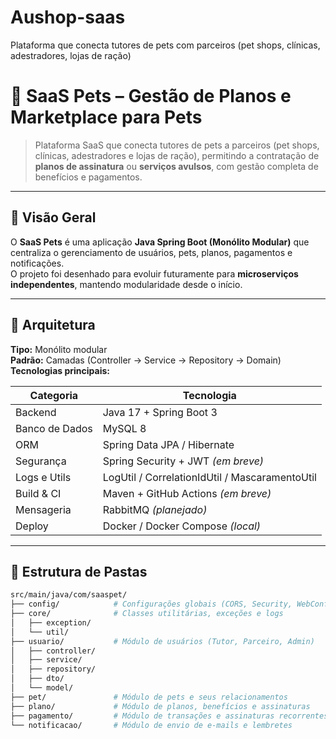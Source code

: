 # Aushop-saas
Plataforma que conecta tutores de pets com parceiros (pet shops, clínicas, adestradores, lojas de ração)

# 🐾 SaaS Pets – Gestão de Planos e Marketplace para Pets

> Plataforma SaaS que conecta tutores de pets a parceiros (pet shops, clínicas, adestradores e lojas de ração), permitindo a contratação de **planos de assinatura** ou **serviços avulsos**, com gestão completa de benefícios e pagamentos.

---

## 📖 Visão Geral

O **SaaS Pets** é uma aplicação **Java Spring Boot (Monólito Modular)** que centraliza o gerenciamento de usuários, pets, planos, pagamentos e notificações.  
O projeto foi desenhado para evoluir futuramente para **microserviços independentes**, mantendo modularidade desde o início.

---

## 🧱 Arquitetura

**Tipo:** Monólito modular  
**Padrão:** Camadas (Controller → Service → Repository → Domain)  
**Tecnologias principais:**

| Categoria | Tecnologia |
|------------|-------------|
| Backend | Java 17 + Spring Boot 3 |
| Banco de Dados | MySQL 8 |
| ORM | Spring Data JPA / Hibernate |
| Segurança | Spring Security + JWT *(em breve)* |
| Logs e Utils | LogUtil / CorrelationIdUtil / MascaramentoUtil |
| Build & CI | Maven + GitHub Actions *(em breve)* |
| Mensageria | RabbitMQ *(planejado)* |
| Deploy | Docker / Docker Compose *(local)* |

---

## 🧩 Estrutura de Pastas

```bash
src/main/java/com/saaspet/
├── config/            # Configurações globais (CORS, Security, WebConfig)
├── core/              # Classes utilitárias, exceções e logs
│   ├── exception/
│   └── util/
├── usuario/           # Módulo de usuários (Tutor, Parceiro, Admin)
│   ├── controller/
│   ├── service/
│   ├── repository/
│   ├── dto/
│   └── model/
├── pet/               # Módulo de pets e seus relacionamentos
├── plano/             # Módulo de planos, benefícios e assinaturas
├── pagamento/         # Módulo de transações e assinaturas recorrentes
└── notificacao/       # Módulo de envio de e-mails e lembretes
